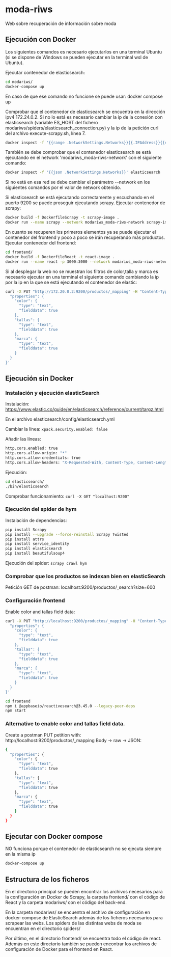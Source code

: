# moda-riws
Web sobre recuperación de información sobre moda

## Ejecución con Docker

Los siguientes comandos es necesario ejecutarlos en una terminal Ubuntu (si se dispone de Windows se pueden ejecutar en la terminal wsl de Ubuntu).

Ejecutar contenedor de elasticsearch:
```bash
cd modariws/
docker-compose up
```

En caso de que ese comando no funcione se puede usar: docker compose up

Comprobar que el contenedor de elasticsearch se encuentra en la dirección ipv4 172.24.0.2. Si no lo está es necesario cambiar la ip de la conexión con elasticsearch (variable ES_HOST del fichero modariws/spiders/elasticsearch_connection.py) y la ip de la petición curl del archivo execute-scrapy.sh, línea 7.

```bash
docker inspect -f '{{range .NetworkSettings.Networks}}{{.IPAddress}}{{end}}' elasticsearch
```

También se debe comprobar que el contenedor elasticsearch se está ejecutando en el network 'modariws_moda-riws-network' con el siguiente comando:

```bash
docker inspect -f '{{json .NetworkSettings.Networks}}' elasticsearch
```

Si no está en esa red se debe cambiar el parámetro --network en los siguientes comandos por el valor de network obtenido.

Si elasticsearch se está ejecutando correctamente y escuchando en el puerto 9200 se puede proseguir ejecutando scrapy.
Ejecutar contenedor de scrapy:
```bash
docker build -f DockerfileScrapy -t scrapy-image .
docker run --name scrapy --network modariws_moda-riws-network scrapy-image
```

En cuanto se recuperen los primeros elementos ya se puede ejecutar el contenedor del frontend y poco a poco se irán recuperando más productos.
Ejecutar contenedor del frontend:
```bash
cd frontend/
docker build -f DockerfileReact -t react-image .
docker run --name react -p 3000:3000 --network modariws_moda-riws-network react-image
```

Si al desplegar la web no se muestran los filtros de color,talla y marca es necesario ejecutar en una terminal el siguiente comando cambiando la ip por la ip en la que se está ejecutando el contenedor de elastic:
```bash
curl -X PUT "http://172.20.0.2:9200/productos/_mapping" -H "Content-Type: application/json" -d '{
  "properties": {
    "color": {
      "type": "text",
      "fielddata": true
    },
    "tallas": {
      "type": "text",
      "fielddata": true
    },
    "marca": {
      "type": "text",
      "fielddata": true
    }
  }
}'
```

## Ejecución sin Docker

### Instalación y ejecución elasticSearch

Instalación: https://www.elastic.co/guide/en/elasticsearch/reference/current/targz.html

En el archivo elasticsearch/config/elasticsearch.yml

Cambiar la línea:
`xpack.security.enabled: false`

Añadir las líneas:
```bash
http.cors.enabled: true
http.cors.allow-origin: "*"
http.cors.allow-credentials: true
http.cors.allow-headers: "X-Requested-With, Content-Type, Content-Length, Authorization"
```

Ejecución:
```bash
cd elasticsearch/
./bin/elasticsearch
```

Comprobar funcionamiento: `curl -X GET "localhost:9200"`

### Ejecución del spider de hym

Instalación de dependencias:
```bash
pip install Scrapy
pip install --upgrade --force-reinstall Scrapy Twisted
pip install attrs
pip install service_identity
pip install elasticsearch
pip install beautifulsoup4
```

Ejecución del spider: `scrapy crawl hym`

### Comprobar que los productos se indexan bien en elasticSearch

Petición GET de postman: localhost:9200/productos/_search?size=600

### Configuración frontend
Enable color and tallas field data:
```bash
curl -X PUT "http://localhost:9200/productos/_mapping" -H "Content-Type: application/json" -d '{
  "properties": {
    "color": {
      "type": "text",
      "fielddata": true
    },
    "tallas": {
      "type": "text",
      "fielddata": true
    },
    "marca": {
      "type": "text",
      "fielddata": true
    }
  }
}'
```

```bash
cd frontend
npm i @appbaseio/reactivesearch@3.45.0 --legacy-peer-deps
npm start
```

### Alternative to enable color and tallas field data. 
Create a postman PUT petition with: http://localhost:9200/productos/_mapping
Body -> raw -> JSON:
```bash
{
  "properties": {
    "color": {
      "type": "text",
      "fielddata": true
    },
    "tallas": {
      "type": "text",
      "fielddata": true
    },
    "marca": {
      "type": "text",
      "fielddata": true
    }
  }
}
```

## Ejecutar con Docker compose

NO funciona porque el contenedor de elasticsearch no se ejecuta siempre en la misma ip

```bash
docker-compose up
```

## Estructura de los ficheros

En el directorio principal se pueden encontrar los archivos necesarios para la configuración en Docker de Scrapy, la carpeta frontend/ con el código de React y la carpeta modariws/ con el código del back-end.

En la carpeta modariws/ se encuentra el archivo de configuración en docker-compose de ElasticSearch además de los ficheros necesarios para scrapear las webs. Los spiders de las distintas webs de moda se encuentran en el directorio spiders/

Por último, en el directorio frontend/ se encuentra todo el código de react. Además en este directorio también se pueden encontrar los archivos de configuración de Docker para el frontend en React.